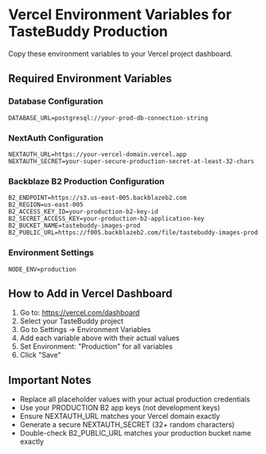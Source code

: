# Vercel Environment Variables for TasteBuddy Production

Copy these environment variables to your Vercel project dashboard.

## Required Environment Variables

### Database Configuration
```
DATABASE_URL=postgresql://your-prod-db-connection-string
```

### NextAuth Configuration
```
NEXTAUTH_URL=https://your-vercel-domain.vercel.app
NEXTAUTH_SECRET=your-super-secure-production-secret-at-least-32-chars
```

### Backblaze B2 Production Configuration
```
B2_ENDPOINT=https://s3.us-east-005.backblazeb2.com
B2_REGION=us-east-005
B2_ACCESS_KEY_ID=your-production-b2-key-id
B2_SECRET_ACCESS_KEY=your-production-b2-application-key
B2_BUCKET_NAME=tastebuddy-images-prod
B2_PUBLIC_URL=https://f005.backblazeb2.com/file/tastebuddy-images-prod
```

### Environment Settings
```
NODE_ENV=production
```

## How to Add in Vercel Dashboard

1. Go to: https://vercel.com/dashboard
2. Select your TasteBuddy project
3. Go to Settings → Environment Variables
4. Add each variable above with their actual values
5. Set Environment: "Production" for all variables
6. Click "Save"

## Important Notes

- Replace all placeholder values with your actual production credentials
- Use your PRODUCTION B2 app keys (not development keys)
- Ensure NEXTAUTH_URL matches your Vercel domain exactly
- Generate a secure NEXTAUTH_SECRET (32+ random characters)
- Double-check B2_PUBLIC_URL matches your production bucket name exactly